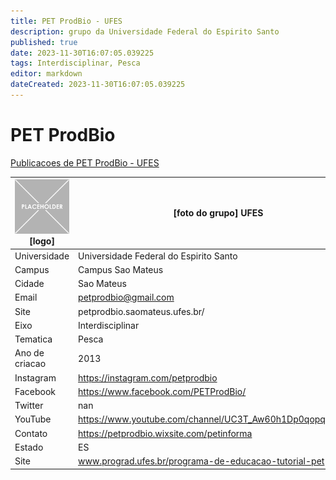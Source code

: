 ```yaml
---
title: PET ProdBio - UFES
description: grupo da Universidade Federal do Espirito Santo
published: true
date: 2023-11-30T16:07:05.039225
tags: Interdisciplinar, Pesca
editor: markdown
dateCreated: 2023-11-30T16:07:05.039225
---
```


# PET ProdBio

[Publicacoes de PET ProdBio - UFES](/atividade/3PETProdBioUFES/feed.md)

| ![placeholder.png](/placeholder.png) [logo] | [foto do grupo] UFES         |
| ------------------------------------------- | ------------------------------------------------- |
| Universidade                                | Universidade Federal do Espirito Santo      |
| Campus                                      | Campus Sao Mateus            |
| Cidade                                      | Sao Mateus             |
| Email                                       | petprodbio@gmail.com             |
| Site                                        | petprodbio.saomateus.ufes.br/              |
| Eixo                                        | Interdisciplinar              |
| Tematica                                    | Pesca          |
| Ano de criacao                              | 2013        |
| Instagram                                   | https://instagram.com/petprodbio         |
| Facebook                                    | https://www.facebook.com/PETProdBio/          |
| Twitter                                     | nan           |
| YouTube                                     | https://www.youtube.com/channel/UC3T_Aw60h1Dp0qopqIGZG9Q           |
| Contato                                     | https://petprodbio.wixsite.com/petinforma         |
| Estado                                      |  ES            |
| Site                                        | www.prograd.ufes.br/programa-de-educacao-tutorial-pet |
